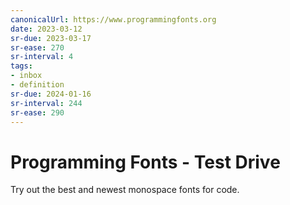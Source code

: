 ```yaml
---
canonicalUrl: https://www.programmingfonts.org
date: 2023-03-12
sr-due: 2023-03-17
sr-ease: 270
sr-interval: 4
tags:
- inbox
- definition
sr-due: 2024-01-16
sr-interval: 244
sr-ease: 290
---
```


# Programming Fonts - Test Drive

Try out the best and newest monospace fonts for code.
